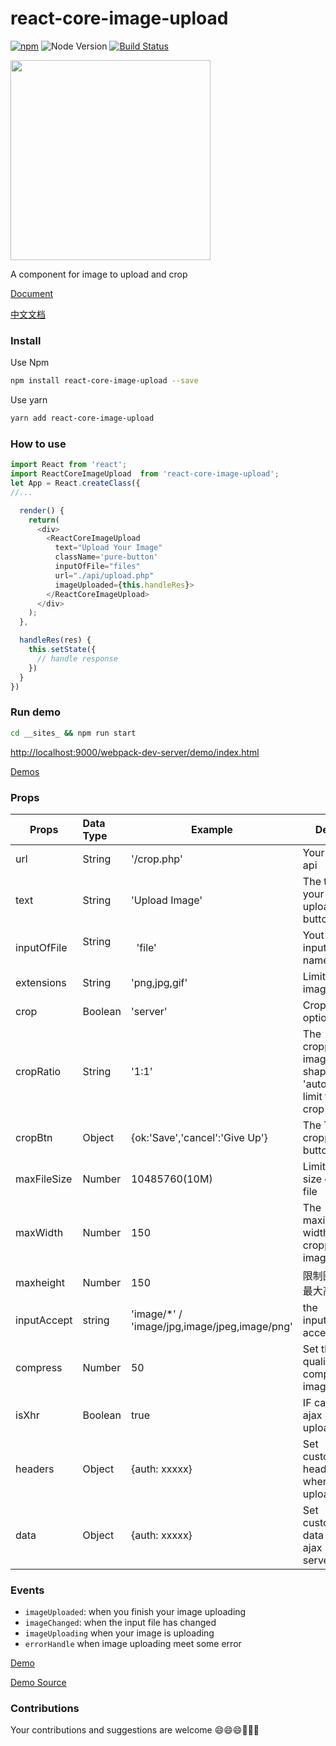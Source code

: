 # react-core-image-upload

[![npm](https://img.shields.io/npm/v/react-core-image-upload.svg?maxAge=2592000)]()
![Node Version](https://img.shields.io/node/v/react-core-image-upload.svg "Node Version")
[![Build Status](https://travis-ci.org/Vanthink-UED/react-core-image-upload.svg?branch=master)](https://travis-ci.org/Vanthink-UED/react-core-image-upload)

<img src="http://img1.vued.vanthink.cn/vued4196249d82e15d09c66af279cc1818eb.jpeg" width="320" />

A component for image to upload and crop

[Document](http://vanthink-ued.github.io/react-core-image-upload/index.html#/en/home)

[中文文档](http://vanthink-ued.github.io/react-core-image-upload/index.html#/cn/home)


### Install
Use Npm
```bash
npm install react-core-image-upload --save
```

Use yarn
``` bash
yarn add react-core-image-upload
```

### How to use
``` js
import React from 'react';
import ReactCoreImageUpload  from 'react-core-image-upload';
let App = React.createClass({
//...

  render() {
    return(
      <div>
        <ReactCoreImageUpload
          text="Upload Your Image"
          className='pure-button'
          inputOfFile="files"
          url="./api/upload.php"
          imageUploaded={this.handleRes}>
        </ReactCoreImageUpload>
      </div>
    );
  },

  handleRes(res) {
    this.setState({
      // handle response
    })
  }
})

```


### Run demo
``` bash
cd __sites_ && npm run start
```

[http://localhost:9000/webpack-dev-server/demo/index.html](http://localhost:9000/webpack-dev-server/demo/index.html)

[Demos](http://vanthink-ued.github.io/react-core-image-upload/index.html)

### Props
<table class="m-table bordered">
  <thead>
    <tr>
      <th>Props</th>
      <th align="left">Data Type</th>
      <th>Example</th>
      <th>Details</th>
    </tr>
  </thead>
  <tbody>
    <tr>
      <td>url</td>
      <td align="left">String</td>
      <td>'/crop.php'</td>
      <td>Your server api</td>
    </tr>
    <tr>
      <td>text</td>
      <td align="left">String</td>
      <td>'Upload Image'</td>
      <td>The text of your uploading button</td>
    </tr>
    <tr>
      <td>inputOfFile</td>
      <td align="left">String &nbsp; &nbsp;</td>
      <td>&nbsp; 'file'</td>
      <td>Yout input[file] name</td>
    </tr>
    <tr>
      <td>extensions</td>
      <td align="left">String</td>
      <td>'png,jpg,gif'</td>
      <td>Limit the image type</td>
    </tr>
    <tr>
      <td>crop</td>
      <td align="left">Boolean</td>
      <td>'server'</td>
      <td>Crop image option</td>
    </tr>
    <tr>
      <td>cropRatio</td>
      <td align="left">String</td>
      <td>'1:1'</td>
      <td>The cropped image shape(set 'auto' not limit the crop shape)</td>
    </tr>
    <tr>
      <td>cropBtn</td>
      <td align="left">Object</td>
      <td>{ok:'Save','cancel':'Give Up'}</td>
      <td>The Text of cropping button text</td>
    </tr>
    <tr>
      <td>maxFileSize</td>
      <td align="left">Number</td>
      <td>10485760(10M)</td>
      <td>Limit the size of the file</td>
    </tr>
    <tr>
      <td>maxWidth</td>
      <td align="left">Number</td>
      <td>150</td>
      <td>The maximum width of cropped image </td>
    </tr>
    <tr>
      <td>maxheight</td>
      <td align="left">Number</td>
      <td>150</td>
      <td>限制图片的最大高度</td>
    </tr>
    <tr>
      <td>inputAccept</td>
      <td align="left">string</td>
      <td>'image/*' / 'image/jpg,image/jpeg,image/png'</td>
      <td>the input[file] accept</td>
    </tr>
    <tr>
      <td>compress</td>
      <td align="left">Number</td>
      <td>50</td>
      <td>Set the quality of compressed image</td>
    </tr>
    <tr>
      <td>isXhr</td>
      <td align="left">Boolean</td>
      <td>true</td>
      <td>IF cancel ajax uploading</td>
    </tr>
    <tr>
      <td>headers</td>
      <td align="left">Object</td>
      <td>{auth: xxxxx}</td>
      <td>Set customed header when ajax uploading</td>
    </tr>
    <tr>
      <td>data</td>
      <td align="left">Object</td>
      <td>{auth: xxxxx}</td>
      <td>Set customed data when ajax posting server</td>
    </tr>
  </tbody>
</table>

### Events

+ `imageUploaded`:  when you finish your image uploading
+ `imageChanged`: when the input file has changed
+ `imageUploading` when your image is uploading
+ `errorHandle` when image uploading meet some error


[Demo](http://vanthink-ued.github.io/react-core-image-upload/upload.html)

[Demo Source](https://github.com/Vanthink-UED/react-core-image-upload/blob/master/src/components/contents.js)


### Contributions

Your contributions and suggestions are welcome 😄😄😄💐💐💐
